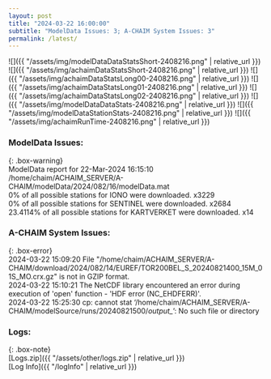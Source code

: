 ```yaml
---
layout: post
title: "2024-03-22 16:00:00"
subtitle: "ModelData Issues: 3; A-CHAIM System Issues: 3"
permalink: /latest/
---
```


![]({{ "/assets/img/modelDataDataStatsShort-2408216.png" | relative_url }})
![]({{ "/assets/img/achaimDataStatsShort-2408216.png" | relative_url }})
![]({{ "/assets/img/achaimDataStatsLong00-2408216.png" | relative_url }})
![]({{ "/assets/img/achaimDataStatsLong01-2408216.png" | relative_url }})
![]({{ "/assets/img/achaimDataStatsLong02-2408216.png" | relative_url }})
![]({{ "/assets/img/modelDataDataStats-2408216.png" | relative_url }})
![]({{ "/assets/img/modelDataStationStats-2408216.png" | relative_url }})
![]({{ "/assets/img/achaimRunTime-2408216.png" | relative_url }})


### ModelData Issues:  
  
{: .box-warning}  
 ModelData report for 22-Mar-2024 16:15:10   
 /home/chaim/ACHAIM_SERVER/A-CHAIM/modelData/2024/082/16/modelData.mat   
 0% of all possible stations for IONO were downloaded. x3229   
 0% of all possible stations for SENTINEL were downloaded. x2684   
 23.4114% of all possible stations for KARTVERKET were downloaded. x14   
  
### A-CHAIM System Issues:  
  
{: .box-error}  
2024-03-22 15:09:20 File "/home/chaim/ACHAIM_SERVER/A-CHAIM/download/2024/082/14/EUREF/TOR200BEL_S_20240821400_15M_01S_MO.crx.gz" is not in GZIP format.  
2024-03-22 15:10:21 The NetCDF library encountered an error during execution of 'open' function - 'HDF error (NC_EHDFERR)'.  
2024-03-22 15:25:30 cp: cannot stat ‘/home/chaim/ACHAIM_SERVER/A-CHAIM/modelSource/runs/20240821500/*output_*’: No such file or directory  

### Logs:  
  
{: .box-note}  
[Logs.zip]({{ "/assets/other/logs.zip" | relative_url }})  
[Log Info]({{ "/logInfo" | relative_url }})  
